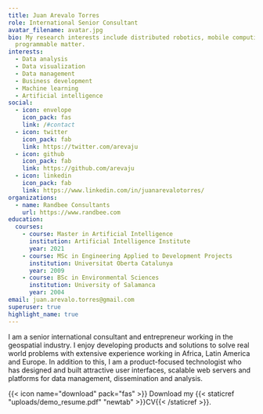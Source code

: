 ```yaml
---
title: Juan Arevalo Torres
role: International Senior Consultant
avatar_filename: avatar.jpg
bio: My research interests include distributed robotics, mobile computing and
  programmable matter.
interests:
  - Data analysis
  - Data visualization
  - Data management
  - Business development
  - Machine learning
  - Artificial intelligence
social:
  - icon: envelope
    icon_pack: fas
    link: /#contact
  - icon: twitter
    icon_pack: fab
    link: https://twitter.com/arevaju
  - icon: github
    icon_pack: fab
    link: https://github.com/arevaju
  - icon: linkedin
    icon_pack: fab
    link: https://www.linkedin.com/in/juanarevalotorres/
organizations:
  - name: Randbee Consultants
    url: https://www.randbee.com
education:
  courses:
    - course: Master in Artificial Intelligence
      institution: Artificial Intelligence Institute
      year: 2021
    - course: MSc in Engineering Applied to Development Projects
      institution: Universitat Oberta Catalunya
      year: 2009
    - course: BSc in Environmental Sciences
      institution: University of Salamanca
      year: 2004
email: juan.arevalo.torres@gmail.com
superuser: true
highlight_name: true
---
```

I am a senior international consultant and entrepreneur working in the geospatial industry. I enjoy developing products and solutions to solve real world problems with extensive experience working in Africa, Latin America and Europe. In addition to this, I am a product-focused technologist who has designed and built attractive user interfaces, scalable web servers and platforms for data management, dissemination and analysis.

{{< icon name="download" pack="fas" >}} Download my {{< staticref "uploads/demo_resume.pdf" "newtab" >}}CV{{< /staticref >}}.